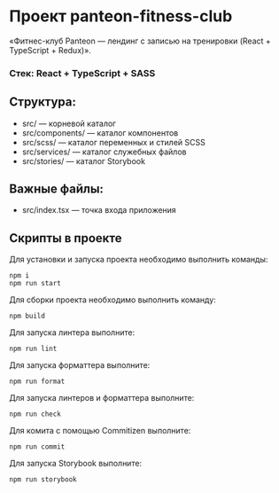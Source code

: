 # Проект panteon-fitness-club

«Фитнес-клуб Panteon — лендинг с записью на тренировки (React + TypeScript + Redux)».

### Стек: React + TypeScript + SASS

## Структура:

- src/ — корневой каталог
- src/components/ — каталог компонентов
- src/scss/ — каталог переменных и стилей SCSS
- src/services/ — каталог служебных файлов
- src/stories/ — каталог Storybook

## Важные файлы:

- src/index.tsx — точка входа приложения

## Скрипты в проекте

Для установки и запуска проекта необходимо выполнить команды:

```
npm i
npm run start
```

Для сборки проекта необходимо выполнить команду:

```
npm build
```

Для запуска линтера выполните:

```
npm run lint
```

Для запуска форматтера выполните:

```
npm run format
```

Для запуска линтеров и форматтера выполните:

```
npm run check
```

Для комита с помощью Commitizen выполните:

```
npm run commit
```

Для запуска Storybook выполните:

```
npm run storybook
```
